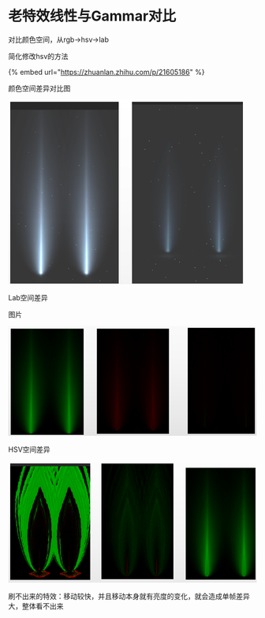 # 老特效线性与Gammar对比

对比颜色空间，从rgb-&gt;hsv-&gt;lab

简化修改hsv的方法

{% embed url="https://zhuanlan.zhihu.com/p/21605186" %}

颜色空间差异对比图



![&#x56FE;&#x7247;1&#xFF1A;Gamma&#x7A7A;&#x95F4;&#x4E0E;Linear&#x7A7A;&#x95F4;](../../../.gitbook/assets/image%20%286%29.png)

Lab空间差异

图片

![Lab&#x7A7A;&#x95F4;&#xFF1A;&#x5DE6;&#x5230;&#x53F3;&#x4F9D;&#x6B21;&#x4E3A;L,a,b&#x5206;&#x91CF;&#x7684;&#x5DEE;&#x5F02;\(b&#x5206;&#x91CF;&#x63A5;&#x8FD1;&#x4E8E;0&#xFF0C;&#x5DEE;&#x5F02;&#x90FD;&#x662F;&#x6574;&#x4F53;&#x5355;&#x5411;&#x7684;\)](../../../.gitbook/assets/image%20%287%29.png)

HSV空间差异

![HSV&#x7A7A;&#x95F4;&#xFF1A;&#x5DE6;&#x81F3;&#x53F3;&#x5206;&#x522B;&#x662F;&#x662F;H,S,V&#x5206;&#x91CF;&#x5DEE;&#x5F02;\(&#x4E09;&#x4E2A;&#x996D;&#x91CF;&#x90FD;&#x6709;&#x5DEE;&#x5F02;&#xFF0C;&#x5E76;&#x4E14;&#x5DEE;&#x5F02;&#x975E;&#x5355;&#x5411;\)](../../../.gitbook/assets/image%20%288%29.png)

刷不出来的特效：移动较快，并且移动本身就有亮度的变化，就会造成单帧差异大，整体看不出来





